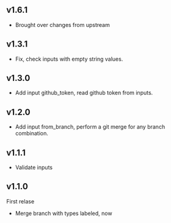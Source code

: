 ## v1.6.1
- Brought over changes from upstream

## v1.3.1

- Fix, check inputs with empty string values.

## v1.3.0

- Add input github_token, read github token from inputs.

## v1.2.0

- Add input from_branch, perform a git merge for any branch combination.

## v1.1.1

- Validate inputs

## v1.1.0

First relase

- Merge branch with types labeled, now
